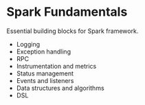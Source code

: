 # Spark Fundamentals

Essential building blocks for Spark framework.

* Logging
* Exception handling
* RPC
* Instrumentation and metrics
* Status management
* Events and listeners
* Data structures and algorithms
* DSL
